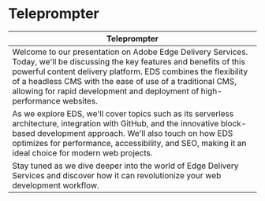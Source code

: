 # Teleprompter

| Teleprompter |
|--------------|
| Welcome to our presentation on Adobe Edge Delivery Services. Today, we'll be discussing the key features and benefits of this powerful content delivery platform. EDS combines the flexibility of a headless CMS with the ease of use of a traditional CMS, allowing for rapid development and deployment of high-performance websites. |
| As we explore EDS, we'll cover topics such as its serverless architecture, integration with GitHub, and the innovative block-based development approach. We'll also touch on how EDS optimizes for performance, accessibility, and SEO, making it an ideal choice for modern web projects. |
| Stay tuned as we dive deeper into the world of Edge Delivery Services and discover how it can revolutionize your web development workflow. |
